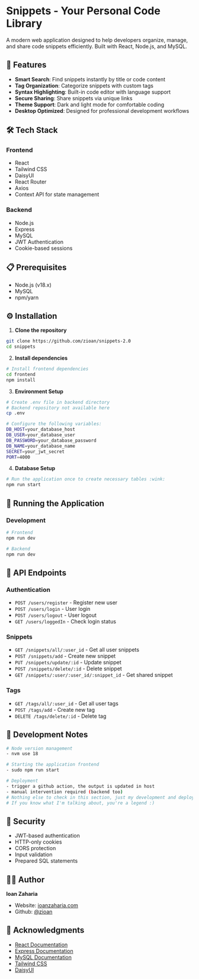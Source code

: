# Snippets - Your Personal Code Library

A modern web application designed to help developers organize, manage, and share code snippets efficiently. Built with React, Node.js, and MySQL.

## 🚀 Features

- **Smart Search**: Find snippets instantly by title or code content
- **Tag Organization**: Categorize snippets with custom tags
- **Syntax Highlighting**: Built-in code editor with language support
- **Secure Sharing**: Share snippets via unique links
- **Theme Support**: Dark and light mode for comfortable coding
- **Desktop Optimized**: Designed for professional development workflows

## 🛠 Tech Stack

### Frontend

- React
- Tailwind CSS
- DaisyUI
- React Router
- Axios
- Context API for state management

### Backend

- Node.js
- Express
- MySQL
- JWT Authentication
- Cookie-based sessions

## 📋 Prerequisites

- Node.js (v18.x)
- MySQL
- npm/yarn

## ⚙️ Installation

1. **Clone the repository**

```bash
git clone https://github.com/zioan/snippets-2.0
cd snippets
```

2. **Install dependencies**

```bash
# Install frontend dependencies
cd frontend
npm install

```

3. **Environment Setup**

```bash
# Create .env file in backend directory
# Backend repository not available here
cp .env

# Configure the following variables:
DB_HOST=your_database_host
DB_USER=your_database_user
DB_PASSWORD=your_database_password
DB_NAME=your_database_name
SECRET=your_jwt_secret
PORT=4000
```

4. **Database Setup**

```bash
# Run the application once to create necessary tables :wink:
npm run start
```

## 🚀 Running the Application

### Development

```bash
# Frontend
npm run dev

# Backend
npm run dev
```

## 🔑 API Endpoints

### Authentication

- `POST /users/register` - Register new user
- `POST /users/login` - User login
- `POST /users/logout` - User logout
- `GET /users/loggedIn` - Check login status

### Snippets

- `GET /snippets/all/:user_id` - Get all user snippets
- `POST /snippets/add` - Create new snippet
- `PUT /snippets/update/:id` - Update snippet
- `POST /snippets/delete/:id` - Delete snippet
- `GET /snippets/:user/:user_id/:snippet_id` - Get shared snippet

### Tags

- `GET /tags/all/:user_id` - Get all user tags
- `POST /tags/add` - Create new tag
- `DELETE /tags/delete/:id` - Delete tag

## 📝 Development Notes

```bash
# Node version management
- nvm use 18

# Starting the application frontend
- sudo npm run start

# Deployment
- trigger a github action, the output is updated in host
- manual intervention required (backend too)
# Nothing else to check in this section, just my development and deployment notes
# If you know what I'm talking about, you're a legend :)
```

## 🔐 Security

- JWT-based authentication
- HTTP-only cookies
- CORS protection
- Input validation
- Prepared SQL statements

## 👨‍💻 Author

**Ioan Zaharia**

- Website: [ioanzaharia.com](https://ioanzaharia.com)
- Github: [@zioan](https://github.com/zioan)

## 🙏 Acknowledgments

- [React Documentation](https://reactjs.org/)
- [Express Documentation](https://expressjs.com/)
- [MySQL Documentation](https://dev.mysql.com/doc/)
- [Tailwind CSS](https://tailwindcss.com/)
- [DaisyUI](https://daisyui.com/)
